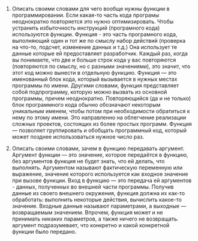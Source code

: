 1. Описать своими словами для чего вообще нужны функции в программировании.
Если какая-то часть кода програмы неоднократно повторяется это нужно оптимизировать. Чтобы устранить избыточность инструкций (програмного кода) используются функции. Функция - это часть програмного кода, выполняющий один и тот же по смыслу набор действий (проверка на что-то, подсчет, изменение данных и т.д.) Она использует те данные которые ей предоставляет разработчик.
Каждый раз, когда вы понимаете, что две и больше строк кода у вас повторяются (повторяются по смыслу, но с разными значениями), это значит, что этот код можно вынести в отдельную функцию. 
Функция — это именованный блок кода, который вызывается в нужных местах программы по имени. Другими словами, функция представляет собой подпрограмму, которую можно вызвать из основной программы, причем неоднократно. Повторяющийся (да и не только) блок программного кода обычно обозначают некоторым уникальным именем, чтобы потом при необходимости обратиться к нему по этому имени. Это направленно на облегчение реализации сложных проектов, состоящих из более простых программ.
Функция — позволяет группировать и обобщать программный код, который может позднее использоваться нужное число раз. 

2. Описать своими словами, зачем в функцию передавать аргумент.
Аргумент функции — это значение, которое передаётся в функцию, без аргументов функция не будет знать, что ей делать, что выполнять.
Аргументом называют фактическую переменную или выражение, значение которого используется как входное значение при вызове функции.
Вход в функцию — это передача ей аргументов - данных, полученных во внешней части программы. Получив данные из своего внешнего окружения, функция должна их как-то обработать: выполнить некоторые действия, вычислить какое-то значение. Входные данные называют параметрами, а выходные — возвращаемым значением. Впрочем, функция может и не принимать никаких параметров, а также ничего не возвращать. 
аргумент подразумевает, что конкретно и какой конкретной функции было передано.
